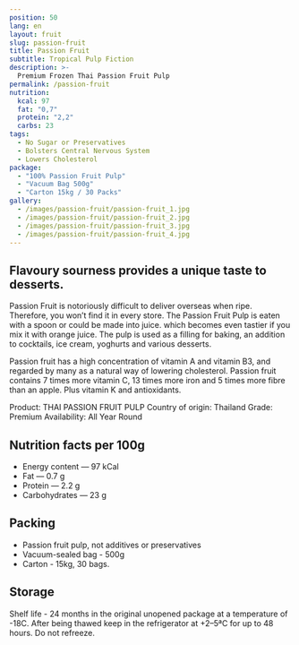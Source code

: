 ```yaml
---
position: 50
lang: en
layout: fruit
slug: passion-fruit
title: Passion Fruit
subtitle: Tropical Pulp Fiction
description: >-
  Premium Frozen Thai Passion Fruit Pulp
permalink: /passion-fruit
nutrition:
  kcal: 97
  fat: "0,7"
  protein: "2,2"
  carbs: 23
tags:
  - No Sugar or Preservatives
  - Bolsters Central Nervous System
  - Lowers Cholesterol
package:
  - "100% Passion Fruit Pulp"
  - "Vacuum Bag 500g"
  - "Carton 15kg / 30 Packs"
gallery:
  - /images/passion-fruit/passion-fruit_1.jpg
  - /images/passion-fruit/passion-fruit_2.jpg
  - /images/passion-fruit/passion-fruit_3.jpg
  - /images/passion-fruit/passion-fruit_4.jpg
---
```


## Flavoury sourness provides a unique taste to desserts.

Passion Fruit is notoriously difficult to deliver overseas when ripe.
Therefore, you won’t find it in every store. The Passion Fruit Pulp is
eaten with a spoon or could be made into juice. which becomes even tastier
if you mix it with orange juice. The pulp is used as a filling for baking,
an addition to cocktails, ice cream, yoghurts and various desserts.

Passion fruit has a high concentration of vitamin A and vitamin B3, and
regarded by many as a natural way of lowering cholesterol. Passion fruit
contains 7 times more vitamin C, 13 times more iron and 5 times more fibre
than an apple. Plus vitamin K and antioxidants.

Product: THAI PASSION FRUIT PULP
Country of origin: Thailand
Grade: Premium
Availability: All Year Round

## Nutrition facts per 100g

* Energy content — 97 kCal
* Fat — 0.7 g
* Protein — 2.2 g
* Carbohydrates — 23 g

## Packing

* Passion fruit pulp, not additives or preservatives
* Vacuum-sealed bag - 500g
* Carton - 15kg, 30 bags.

## Storage

Shelf life - 24 months in the original unopened package at a temperature of -18С.
After being thawed keep in the refrigerator at +2–5ªС for up to 48 hours.
Do not refreeze.
